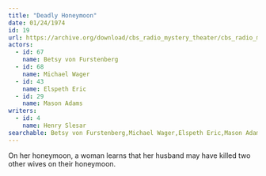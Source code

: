 ```yaml
---
title: "Deadly Honeymoon"
date: 01/24/1974
id: 19
url: https://archive.org/download/cbs_radio_mystery_theater/cbs_radio_mystery_theater-0001-0050.zip/cbs_radio_mystery_theater-0001-0050%2Fcbsrmt_0019_deadly_honeymoon.mp3
actors:  
  - id: 67
    name: Betsy von Furstenberg  
  - id: 68
    name: Michael Wager  
  - id: 43
    name: Elspeth Eric  
  - id: 29
    name: Mason Adams
writers:  
  - id: 4
    name: Henry Slesar
searchable: Betsy von Furstenberg,Michael Wager,Elspeth Eric,Mason Adams Henry Slesar
---
```

On her honeymoon, a woman learns that her husband may have killed two other wives on their honeymoon.